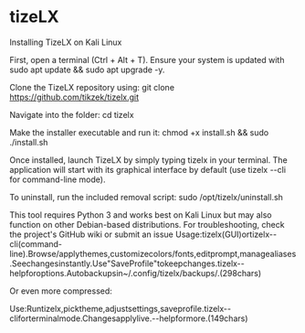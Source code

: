 # tizeLX
Installing TizeLX on Kali Linux

First, open a terminal (Ctrl + Alt + T). Ensure your system is updated with sudo apt update && sudo apt upgrade -y.

Clone the TizeLX repository using:
git clone https://github.com/tikzek/tizelx.git

Navigate into the folder:
cd tizelx

Make the installer executable and run it:
chmod +x install.sh && sudo ./install.sh

Once installed, launch TizeLX by simply typing tizelx in your terminal. The application will start with its graphical interface by default (use tizelx --cli for command-line mode).

To uninstall, run the included removal script:
sudo /opt/tizelx/uninstall.sh

This tool requires Python 3 and works best on Kali Linux but may also function on other Debian-based distributions. For troubleshooting, check the project's GitHub wiki or submit an issue
Usage:tizelx(GUI)ortizelx--cli(command-line).Browse/applythemes,customizecolors/fonts,editprompt,managealiases.Seechangesinstantly.Use"SaveProfile"tokeepchanges.tizelx--helpforoptions.Autobackupsin~/.config/tizelx/backups/.(298chars)

Or even more compressed:

Use:Runtizelx,picktheme,adjustsettings,saveprofile.tizelx--cliforterminalmode.Changesapplylive.--helpformore.(149chars)

